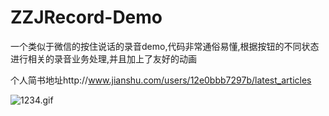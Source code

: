 # ZZJRecord-Demo
一个类似于微信的按住说话的录音demo,代码非常通俗易懂,根据按钮的不同状态进行相关的录音业务处理,并且加上了友好的动画

个人简书地址http://www.jianshu.com/users/12e0bbb7297b/latest_articles

![1234.gif](http://upload-images.jianshu.io/upload_images/1342044-6d786c45ded91421.gif?imageMogr2/auto-orient/strip)
